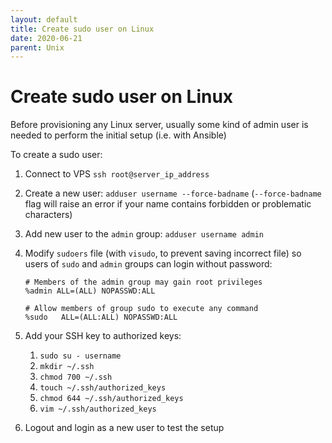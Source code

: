 ```yaml
---
layout: default
title: Create sudo user on Linux
date: 2020-06-21
parent: Unix
---
```


# Create sudo user on Linux

Before provisioning any Linux server, usually some kind of admin user is needed to perform the initial setup (i.e. with Ansible)

To create a sudo user:

1. Connect to VPS `ssh root@server_ip_address`
2. Create a new user: `adduser username --force-badname` (`--force-badname` flag will raise an error if your name contains forbidden or problematic characters)
3. Add new user to the `admin` group: `adduser username admin`
4. Modify `sudoers` file (with `visudo`, to prevent saving incorrect file) so users of `sudo` and `admin` groups can login without password:

    ```
    # Members of the admin group may gain root privileges
    %admin ALL=(ALL) NOPASSWD:ALL

    # Allow members of group sudo to execute any command
    %sudo   ALL=(ALL:ALL) NOPASSWD:ALL
    ```

5. Add your SSH key to authorized keys:

    1. `sudo su - username`
    2. `mkdir ~/.ssh`
    3. `chmod 700 ~/.ssh`
    4. `touch ~/.ssh/authorized_keys`
    5. `chmod 644 ~/.ssh/authorized_keys`
    6. `vim ~/.ssh/authorized_keys`

6. Logout and login as a new user to test the setup
